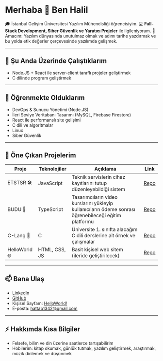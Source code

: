 # Merhaba 👋 Ben Halil   

🎓 İstanbul Gelişim Üniversitesi Yazılım Mühendisliği öğrencisiyim.
💻 **Full-Stack Development, Siber Güvenlik ve Yaratıcı Projeler** ile ilgileniyorum.
🚀 Amacım: Yazılım dünyasında unutulmaz olmak ve adımı tarihe yazdırmak ve bu yolda etik değerler çerçevesinde yazılımda gelişmek. 

---

## 🔭 Şu Anda Üzerinde Çalıştıklarım
- Node.JS + React ile server-client taraflı projeler geliştirmek
- C dilinde program geliştirmek

---

## 🌱 Öğrenmekte Olduklarım
- DevOps & Sunucu Yönetimi (Node.JS)
- İleri Seviye Veritabanı Tasarımı (MySQL, Firebase Firestore)  
- React ile performanslı site gelişimi
- C dili ve algoritmalar
- Linux
- Siber Güvenlik

---

## 📌 Öne Çıkan Projelerim
| Proje | Teknolojiler | Açıklama | Link |
|-------|--------------|----------|------|
| ETSTSR 🛠 | JavaScript | Teknik servislerin cihaz kayıtlarını tutup düzenleyebildiği sistem | [Repo](https://github.com/trs-1342/ETSTSR) |
| BUDU 🎨 | TypeScript | Tasarımcıların video kurslarını yükleyip kullanıcıların ödeme sonrası öğrenebileceği eğitim platformu | [Repo](https://github.com/trs-1342/budu) |
| C-Lang 📘 | C | Üniversite 1. sınıfta alacağım C dili derslerine ait örnek ve çalışmalar | [Repo](https://github.com/trs-1342/c-lang) |
| HelloWorld 🌐 | HTML, CSS, JS | Basit kişisel web sitem (ileride geliştirilecek) | [Repo](https://github.com/trs-1342/helloWorld) |

---

## 📫 Bana Ulaş
- [LinkedIn](https://www.linkedin.com/in/halil-hattab-b961b127a/)
- [GitHub](https://github.com/trs-1342)
- Kişisel Sayfam: [HelloWorld!](https://hello-world-mu-cyan.vercel.app/)
- E-posta: hattab1342@gmail.com

---

## ⚡ Hakkımda Kısa Bilgiler
- Felsefe, bilim ve din üzerine saatlerce tartışabilirim  
- Hobilerim: kitap okumak, günlük tutmak, yazılım geliştirmek, araştırmak, müzik dinlemek ve düşünmek
